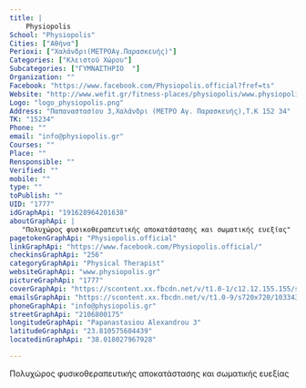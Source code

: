 ```yaml
---
title: |
    Physiopolis
School: "Physiopolis"
Cities: ["Αθήνα"]
Perioxi: ["Χαλάνδρι(ΜΕΤΡΟΑγ.Παρασκευής)"]
Categories: ["Κλειστού Χώρου"]
Subcategories: ["ΓΥΜΝΑΣΤΗΡΙΟ  "]
Organization: ""
Facebook: "https://www.facebook.com/Physiopolis.official?fref=ts"
Website: "http://www.wefit.gr/fitness-places/physiopolis/www.physiopolis.gr"
Logo: "logo_physiopolis.png"
Address: "Παπαναστασίου 3,Χαλάνδρι (ΜΕΤΡΟ Αγ. Παρασκευής),Τ.Κ 152 34"
TK: "15234"
Phone: ""
email: "info@physiopolis.gr"
Courses: ""
Place: ""
Rensponsible: ""
Verified: ""
mobile: ""
type: ""
toPublish: ""
UID: "1777"
idGraphApi: "191628964201638"
aboutGraphApi: | 
   "Πολυχώρος φυσικοθεραπευτικής αποκατάστασης και σωματικής ευεξίας"
pagetokenGraphApi: "Physiopolis.official"
linkGraphApi: "https://www.facebook.com/Physiopolis.official/"
checkinsGraphApi: "256"
categoryGraphApi: "Physical Therapist"
websiteGraphApi: "www.physiopolis.gr"
pictureGraphApi: "1777"
coverGraphApi: "https://scontent.xx.fbcdn.net/v/t1.0-1/c12.12.155.155/s50x50/73297_567818409916023_1235925221_n.jpg?oh=66f253b6a368a319407c4833eea26d79&amp;oe=5B0A8435"
emailsGraphApi: "https://scontent.xx.fbcdn.net/v/t1.0-9/s720x720/10334357_763971176967411_1982591348913636652_n.jpg?oh=88e9bfe16e032f9f914d5ab1f8c490db&amp;oe=5B3CC391"
phoneGraphApi: "info@physiopolis.gr"
streetGraphApi: "2106800175"
longitudeGraphApi: "Papanastasiou Alexandrou 3"
latitudeGraphApi: "23.810575604439"
locatedinGraphApi: "38.018027967928"

---
```


Πολυχώρος φυσικοθεραπευτικής αποκατάστασης και σωματικής ευεξίας


